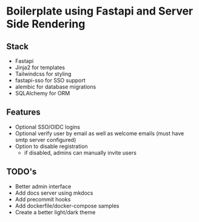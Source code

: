 # Boilerplate using Fastapi and Server Side Rendering


## Stack

- Fastapi
- Jinja2 for templates
- Tailwindcss for styling
- fastapi-sso for SSO support
- alembic for database migrations
- SQLAlchemy for ORM


## Features

- Optional SSO/OIDC logins
- Optional verify user by email as well as welcome emails (must have smtp server configured)
- Option to disable registration
    - if disabled, admins can manually invite users


## TODO's

- Better admin interface
- Add docs server using mkdocs
- Add precommit hooks
- Add dockerfile/docker-compose samples
- Create a better light/dark theme
